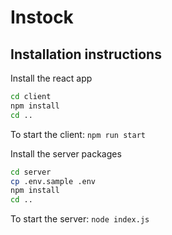 # Instock

## Installation instructions

Install the react app

```bash
cd client
npm install
cd ..
```

To start the client: `npm run start`

Install the server packages

```bash
cd server
cp .env.sample .env
npm install
cd ..
```

To start the server: `node index.js`
